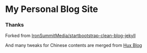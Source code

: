 # My Personal Blog Site 

### Thanks

Forked from [IronSummitMedia/startbootstrap-clean-blog-jekyll](https://github.com/IronSummitMedia/startbootstrap-clean-blog-jekyll)

And many tweaks for Chinese contents are merged from [Hux Blog](https://github.com/Huxpro/huxpro.github.io)
